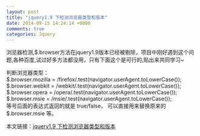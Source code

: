 ```yaml
---
layout: post
title: "jquery1.9 下检测浏览器类型和版本"
date: 2014-09-15 14:24:14 +0800
comments: true
categories: Jquery
---
```


浏览器检测,$.browser方法在jquery1.9版本已经被剔除，项目中刚好遇到这个问题,各种百度,试过好多方法都没用，只有下面这个是可行的,贴出来共同学习~  

判断浏览器类型：  
$.browser.mozilla = /firefox/.test(navigator.userAgent.toLowerCase());  
$.browser.webkit = /webkit/.test(navigator.userAgent.toLowerCase());  
$.browser.opera = /opera/.test(navigator.userAgent.toLowerCase());  
$.browser.msie = /msie/.test(navigator.userAgent.toLowerCase());  
等号后面的表达式返回的就是 true/false， 可以直接用来替换原来的 $.browser.msie 等。  


本文链接：[jquery1.9 下检测浏览器类型和版本](http://mirrur.github.io/blog/2014/09/15/jquery1-dot-9-xia-jian-ce-liu-lan-qi-lei-xing-he-ban-ben/)